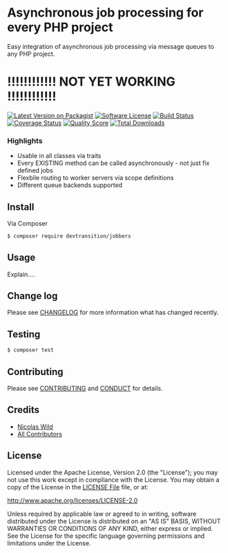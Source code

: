 # Asynchronous job processing for every PHP project

Easy integration of asynchronous job processing via message queues to any PHP project.

# !!!!!!!!!!!! NOT YET WORKING !!!!!!!!!!!!

[![Latest Version on Packagist][ico-version]][link-packagist]
[![Software License][ico-license]](LICENSE.md)
[![Build Status][ico-travis]][link-travis]
[![Coverage Status][ico-scrutinizer]][link-scrutinizer]
[![Quality Score][ico-code-quality]][link-code-quality]
[![Total Downloads][ico-downloads]][link-downloads]

### Highlights
- Usable in all classes via traits
- Every EXISTING method can be called asynchronously - not just fix defined jobs
- Flexbile routing to worker servers via scope definitions
- Different queue backends supported

## Install

Via Composer

``` bash
$ composer require devtransition/jobbers
```

## Usage

Explain....

## Change log

Please see [CHANGELOG](CHANGELOG.md) for more information what has changed recently.

## Testing

``` bash
$ composer test
```

## Contributing

Please see [CONTRIBUTING](CONTRIBUTING.md) and [CONDUCT](CONDUCT.md) for details.

## Credits

- [Nicolas Wild][link-author]
- [All Contributors][link-contributors]

## License

Licensed under the Apache License, Version 2.0 (the "License");
you may not use this work except in compliance with the License.
You may obtain a copy of the License in the [LICENSE File](LICENSE) file, or at:

   http://www.apache.org/licenses/LICENSE-2.0

Unless required by applicable law or agreed to in writing, software
distributed under the License is distributed on an "AS IS" BASIS,
WITHOUT WARRANTIES OR CONDITIONS OF ANY KIND, either express or implied.
See the License for the specific language governing permissions and
limitations under the License.


[ico-version]: https://img.shields.io/packagist/v/devtransition/jobbers.svg?style=flat-square
[ico-license]: https://img.shields.io/badge/license-Apache-brightgreen.svg?style=flat-square
[ico-travis]: https://img.shields.io/travis/devTransition/jobbers/master.svg?style=flat-square
[ico-scrutinizer]: https://img.shields.io/scrutinizer/coverage/g/devTransition/jobbers.svg?style=flat-square
[ico-code-quality]: https://img.shields.io/scrutinizer/g/devTransition/jobbers.svg?style=flat-square
[ico-downloads]: https://img.shields.io/packagist/dt/devTransition/jobbers.svg?style=flat-square

[link-packagist]: https://packagist.org/packages/devtransition/jobbers
[link-travis]: https://travis-ci.org/devTransition/jobbers
[link-scrutinizer]: https://scrutinizer-ci.com/g/devTransition/jobbers/code-structure
[link-code-quality]: https://scrutinizer-ci.com/g/devTransition/jobbers
[link-downloads]: https://packagist.org/packages/devTransition/jobbers
[link-author]: https://github.com/devTransition
[link-contributors]: ../../contributors
